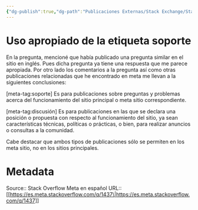 ```yaml
---
{"dg-publish":true,"dg-path":"Publicaciones Externas/Stack Exchange/Stack Overflow en español/Stack Overflow en español Meta/es.meta.stackoverflow.com-1437.md","permalink":"/publicaciones-externas/stack-exchange/stack-overflow-en-espanol/stack-overflow-en-espanol-meta/es-meta-stackoverflow-com-1437/","title":"Uso apropiado de la etiqueta soporte","hide":true,"noteIcon":"\"0\"","created":"2024-04-03T12:49:10.630-06:00","updated":"2024-04-05T16:43:59.301-06:00"}
---
```


# Uso apropiado de la etiqueta soporte

En la pregunta, mencioné que había publicado una pregunta similar en el sitio en inglés. Pues dicha pregunta ya tiene una respuesta que me parece apropiada. Por otro lado los comentarios a la pregunta así como otras publicaciones relacionadas que he encontrado en meta me llevan a la siguientes conclusiones:

[meta-tag:soporte] Es para publicaciones sobre preguntas y problemas acerca del funcionamiento del sitio principal o meta sitio correspondiente.

[meta-tag:discusión] Es para publicaciones en las que se declara una posición o propuesta con respecto al funcionamiento del sitio, ya sean características técnicas, políticas o prácticas, o bien, para realizar anuncios o consultas a la comunidad. 

Cabe destacar que ambos tipos de publicaciones sólo se permiten en los meta sitio, no en los sitios principales.

# Metadata
Source:: Stack Overflow Meta en español
URL:: [[https://es.meta.stackoverflow.com/q/1437\|https://es.meta.stackoverflow.com/q/1437]]

